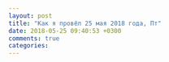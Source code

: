 ```yaml
---
layout: post
title: "Как я провёл 25 мая 2018 года, Пт"
date: 2018-05-25 09:40:53 +0300
comments: true
categories: 
---
```

